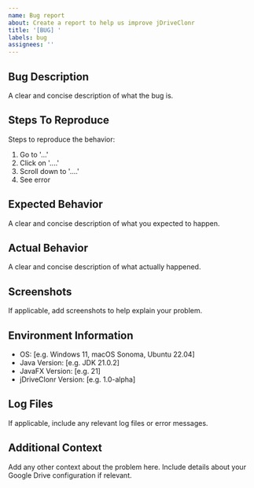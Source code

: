 ```yaml
---
name: Bug report
about: Create a report to help us improve jDriveClonr
title: '[BUG] '
labels: bug
assignees: ''
---
```


## Bug Description
A clear and concise description of what the bug is.

## Steps To Reproduce
Steps to reproduce the behavior:
1. Go to '...'
2. Click on '....'
3. Scroll down to '....'
4. See error

## Expected Behavior
A clear and concise description of what you expected to happen.

## Actual Behavior
A clear and concise description of what actually happened.

## Screenshots
If applicable, add screenshots to help explain your problem.

## Environment Information
 - OS: [e.g. Windows 11, macOS Sonoma, Ubuntu 22.04]
 - Java Version: [e.g. JDK 21.0.2]
 - JavaFX Version: [e.g. 21]
 - jDriveClonr Version: [e.g. 1.0-alpha]

## Log Files
If applicable, include any relevant log files or error messages.

## Additional Context
Add any other context about the problem here. Include details about your Google Drive configuration if relevant.
